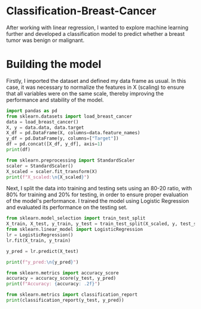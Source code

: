 # Classification-Breast-Cancer
After working with linear regression, I wanted to explore machine learning further and developed a classification model to predict whether a breast tumor was benign or malignant.

# Building the model 
Firstly, I imported the dataset and defined my data frame as usual. In this case, it was necessary to normalize the features in X (scaling) to ensure that all variables were on the same scale, thereby improving the performance and stability of the model.
```python
import pandas as pd
from sklearn.datasets import load_breast_cancer
data = load_breast_cancer()
X, y = data.data, data.target
X_df = pd.DataFrame(X, columns=data.feature_names)
y_df = pd.DataFrame(y, columns=["Target"])
df = pd.concat([X_df, y_df], axis=1)
print(df)

from sklearn.preprocessing import StandardScaler
scaler = StandardScaler()
X_scaled = scaler.fit_transform(X)
print(f"X_scaled:\n{X_scaled}")
```

Next, I split the data into training and testing sets using an 80-20 ratio, with 80% for training and 20% for testing, in order to ensure proper evaluation of the model's performance. I trained the model using Logistic Regression and evaluated its performance on the testing set. 
```python
from sklearn.model_selection import train_test_split
X_train, X_test, y_train, y_test = train_test_split(X_scaled, y, test_size=0.2, random_state=42)
from sklearn.linear_model import LogisticRegression
lr = LogisticRegression()
lr.fit(X_train, y_train)

y_pred = lr.predict(X_test)

print(f"y_pred:\n{y_pred}")

from sklearn.metrics import accuracy_score
accuracy = accuracy_score(y_test, y_pred)
print(f"Accuracy: {accuracy: .2f}")

from sklearn.metrics import classification_report
print(classification_report(y_test, y_pred))
```
